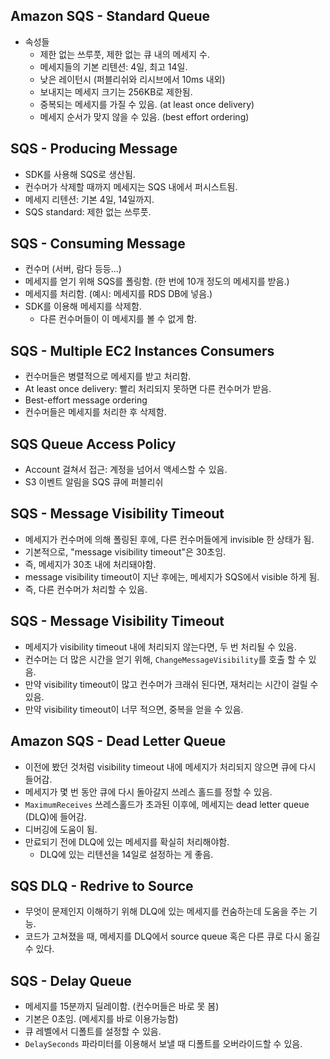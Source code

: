 ## Amazon SQS - Standard Queue
- 속성들
  - 제한 없는 쓰루풋, 제한 없는 큐 내의 메세지 수.
  - 메세지들의 기본 리텐션: 4일, 최고 14일.
  - 낮은 레이턴시 (퍼블리쉬와 리시브에서 10ms 내외)
  - 보내지는 메세지 크기는 256KB로 제한됨.
  - 중복되는 메세지를 가질 수 있음. (at least once delivery)
  - 메세지 순서가 맞지 않을 수 있음. (best effort ordering)

## SQS - Producing Message
- SDK를 사용해 SQS로 생산됨.
- 컨수머가 삭제할 때까지 메세지는 SQS 내에서 퍼시스트됨.
- 메세지 리텐션: 기본 4일, 14일까지.
- SQS standard: 제한 없는 쓰루풋.

## SQS - Consuming Message
- 컨수머 (서버, 람다 등등...)
- 메세지를 얻기 위해 SQS를 폴링함. (한 번에 10개 정도의 메세지를 받음.)
- 메세지를 처리함. (예시: 메세지를 RDS DB에 넣음.)
- SDK를 이용해 메세지를 삭제함.
  - 다른 컨수머들이 이 메세지를 볼 수 없게 함.

## SQS - Multiple EC2 Instances Consumers
- 컨수머들은 병렬적으로 메세지를 받고 처리함.
- At least once delivery: 빨리 처리되지 못하면 다른 컨수머가 받음.
- Best-effort message ordering
- 컨수머들은 메세지를 처리한 후 삭제함.

## SQS Queue Access Policy
- Account 걸쳐서 접근: 계정을 넘어서 액세스할 수 있음.
- S3 이벤트 알림을 SQS 큐에 퍼블리쉬

## SQS - Message Visibility Timeout
- 메세지가 컨수머에 의해 폴링된 후에, 다른 컨수머들에게 invisible 한 상태가 됨.
- 기본적으로, "message visibility timeout"은 30초임.
- 즉, 메세지가 30초 내에 처리돼야함.
- message visibility timeout이 지난 후에는, 메세지가 SQS에서 visible 하게 됨.
- 즉, 다른 컨수머가 처리할 수 있음.

## SQS - Message Visibility Timeout
- 메세지가 visibility timeout 내에 처리되지 않는다면, 두 번 처리될 수 있음.
- 컨수머는 더 많은 시간을 얻기 위해, `ChangeMessageVisibility`를 호출 할 수 있음.
- 만약 visibility timeout이 많고 컨수머가 크래쉬 된다면, 재처리는 시간이 걸릴 수 있음.
- 만약 visibility timeout이 너무 적으면, 중복을 얻을 수 있음.

## Amazon SQS - Dead Letter Queue
- 이전에 봤던 것처럼 visibility timeout 내에 메세지가 처리되지 않으면 큐에 다시 들어감.
- 메세지가 몇 번 동안 큐에 다시 돌아갈지 쓰레스 홀드를 정할 수 있음.
- `MaximumReceives` 쓰레스홀드가 초과된 이후에, 메세지는 dead letter queue (DLQ)에 들어감.
- 디버깅에 도움이 됨.
- 만료되기 전에 DLQ에 있는 메세지를 확실히 처리해야함.
  - DLQ에 있는 리텐션을 14일로 설정하는 게 좋음.

## SQS DLQ - Redrive to Source
- 무엇이 문제인지 이해하기 위해 DLQ에 있는 메세지를 컨숨하는데 도움을 주는 기능.
- 코드가 고쳐졌을 때, 메세지를 DLQ에서 source queue 혹은 다른 큐로 다시 옮길 수 있다.

## SQS - Delay Queue
- 메세지를 15분까지 딜레이함. (컨수머들은 바로 못 봄)
- 기본은 0초임. (메세지를 바로 이용가능함)
- 큐 레벨에서 디폴트를 설정할 수 있음.
- `DelaySeconds` 파라미터를 이용해서 보낼 때 디폴트를 오버라이드할 수 있음.
